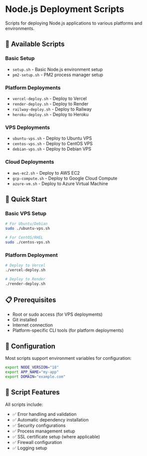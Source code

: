 # Node.js Deployment Scripts

Scripts for deploying Node.js applications to various platforms and environments.

## 📁 Available Scripts

### Basic Setup
- `setup.sh` - Basic Node.js environment setup
- `pm2-setup.sh` - PM2 process manager setup

### Platform Deployments
- `vercel-deploy.sh` - Deploy to Vercel
- `render-deploy.sh` - Deploy to Render
- `railway-deploy.sh` - Deploy to Railway
- `heroku-deploy.sh` - Deploy to Heroku

### VPS Deployments
- `ubuntu-vps.sh` - Deploy to Ubuntu VPS
- `centos-vps.sh` - Deploy to CentOS VPS
- `debian-vps.sh` - Deploy to Debian VPS

### Cloud Deployments
- `aws-ec2.sh` - Deploy to AWS EC2
- `gcp-compute.sh` - Deploy to Google Cloud Compute
- `azure-vm.sh` - Deploy to Azure Virtual Machine

## 🚀 Quick Start

### Basic VPS Setup
```bash
# For Ubuntu/Debian
sudo ./ubuntu-vps.sh

# For CentOS/RHEL
sudo ./centos-vps.sh
```

### Platform Deployment
```bash
# Deploy to Vercel
./vercel-deploy.sh

# Deploy to Render
./render-deploy.sh
```

## 📋 Prerequisites

- Root or sudo access (for VPS deployments)
- Git installed
- Internet connection
- Platform-specific CLI tools (for platform deployments)

## 🔧 Configuration

Most scripts support environment variables for configuration:

```bash
export NODE_VERSION="18"
export APP_NAME="my-app"
export DOMAIN="example.com"
```

## 📝 Script Features

All scripts include:
- ✅ Error handling and validation
- ✅ Automatic dependency installation
- ✅ Security configurations
- ✅ Process management setup
- ✅ SSL certificate setup (where applicable)
- ✅ Firewall configuration
- ✅ Logging setup